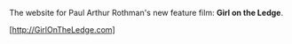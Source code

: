 The website for Paul Arthur Rothman's new feature film: **Girl on the Ledge**.

[http://GirlOnTheLedge.com]
